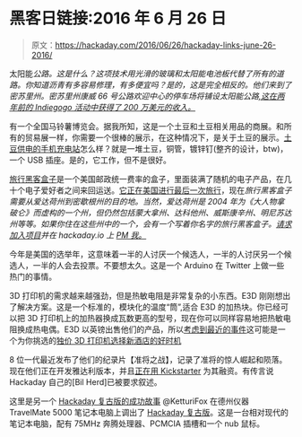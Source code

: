 # 黑客日链接:2016 年 6 月 26 日

> 原文：<https://hackaday.com/2016/06/26/hackaday-links-june-26-2016/>

太阳能*公路。这是什么？这项技术用光滑的玻璃和太阳能电池板代替了所有的道路。你知道沥青有多容易修理，有多便宜吗？是的，这是完全相反的。他们来到了密苏里州。密苏里州康威 66 号公路欢迎中心的停车场将铺设太阳能公路[,这在两年前的 Indiegogo 活动中获得了 200 万美元的收入。](https://www.indiegogo.com/projects/solar-roadways#/)*

有一个全国马铃薯博览会。据我所知，这是一个土豆和土豆相关用品的商展。和所有的贸易展一样，你需要一个很棒的展示，在这种情况下，是关于土豆的展示。[土豆供电的手机充电站](https://www.youtube.com/watch?v=g06frZYNtP8)怎么样？就是一堆土豆，铜管，镀锌钉(整齐的设计，btw)，一个 USB 插座。是的，它工作，但不是很好。

[旅行黑客盒子](https://hackaday.io/project/7373-travelling-hacker-box)是一个美国邮政统一费率的盒子，里面装满了随机的电子产品，在几十个电子爱好者之间来回运送。[它正在美国进行最后一次旅行](http://hackaday.com/2016/04/09/the-continuing-adventures-of-a-project-that-will-be-stolen/)，现在*旅行黑客盒子需要从爱达荷州到密歇根州的目的地。当然，爱达荷州是 2004 年为《大人物拿破仑》而虚构的一个州，但仍然包括蒙大拿州、达科他州、威斯康辛州、明尼苏达州等等。如果你住在这些州中的一个，会有一个写着你名字的旅行黑客盒子。[请求加入项目](https://hackaday.io/project/7373-travelling-hacker-box)并在 hackaday.io 上 [PM 我。](https://hackaday.io/benchoff)*

今年是美国的选举年，这意味着一半的人讨厌一个候选人，一半的人讨厌另一个候选人，一半的人会去投票。不要想太久。这是一个 Arduino 在 Twitter 上做一些热门的事情。

3D 打印机的需求越来越强劲，但是热敏电阻是非常复杂的小东西。E3D 刚刚想出了解决方案。这是一个标准的，模块化的温度“筒”,适合 E3D 的加热块。你已经可以把 3D 打印机上的加热器换成瓦数更高的型号，现在你可以同样容易地把热敏电阻换成热电偶。E3D 以英镑出售他们的产品，所以[考虑到最近的事件](https://www.youtube.com/watch?v=3eSsLQ5cBTM)这可能是一个为你挑选的[独价 3D 打印机选择新酒店的好时机](http://hackaday.com/2016/06/13/review-monoprice-mp-select-mini-3d-printer/)

8 位一代最近发布了他们的纪录片【准将之战】，记录了准将的惊人崛起和陨落。现在他们正在开发雅达利版本，并且[正在用 Kickstarter](https://www.kickstarter.com/projects/1744798558/easy-to-learn-hard-to-master-the-fate-of-atari) 为其融资。有传言说 Hackaday 自己的[Bil Herd]已被要求叙述。

这里是另一个 [Hackaday 复古版的成功故事](https://twitter.com/KetturiFox/status/745611239120838656) @KetturiFox 在德州仪器 TravelMate 5000 笔记本电脑上调出了 [Hackaday 复古版](http://retro.hackaday.com/)。这是一台相对现代的笔记本电脑，配有 75MHz 奔腾处理器、PCMCIA 插槽和一个 nub 鼠标。